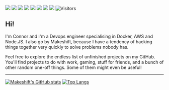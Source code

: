 ![](https://img.shields.io/badge/OS-Linux-informational?style=flat&logo=Linux&logoColor=8db372&color=c6a86f) ![](https://img.shields.io/badge/Code-Node.JS-informational?style=flat&logo=Node.js&logoColor=8db372&color=c6a86f) ![](https://img.shields.io/badge/Tool-Docker-informational?style=flat&logo=Docker&logoColor=8db372&color=c6a86f) ![](https://img.shields.io/badge/Cloud-AWS-informational?style=flat&logo=Amazon%20AWS&logoColor=8db372&color=c6a86f) ![](https://img.shields.io/badge/Shell-Bash-informational?style=flat&logo=GNU%20Bash&logoColor=8db372&color=c6a86f) ![](https://img.shields.io/badge/Tool-Terraform-informational?style=flat&logo=terraform&logoColor=8db372&color=c6a86f) [![](https://img.shields.io/badge/Telegram-Makeshift-informational?style=flat&logo=Telegram&logoColor=8db372&color=c6a86f)](http://t.me/makeshift) [![](https://img.shields.io/badge/Email-git%40connor(dash)bell.com-informational?style=flat&logo=gmail&logoColor=8db372&color=c6a86f)](mailto:git@connor-bell.com) ![Visitors](https://visitor-badge.glitch.me/badge?page_id=makeshift.github.profile)

## Hi!

I'm Connor and I'm a Devops engineer specialising in Docker, AWS and Node.JS. I also go by Makeshift, because I have a tendency of hacking things together very quickly to solve problems nobody has.

Feel free to explore the endless list of unfinished projects on my GitHub. You'll find projects to do with work, gaming, stuff for friends, and a bunch of other random one-off things. Some of them might even be useful!

---

[![Makeshift's GitHub stats](https://github-readme-stats.vercel.app/api?username=makeshift&count_private=true&show_icons=true&theme=onedark&line_height=20)](https://github.com/Makeshift) [![Top Langs](https://github-readme-stats.vercel.app/api/top-langs/?username=Makeshift&count_private=true&show_icons=true&theme=onedark&hide=html,css&langs_count=4&exclude_repo=dotfiles,freelancer_binis)](https://github.com/Makeshift)
